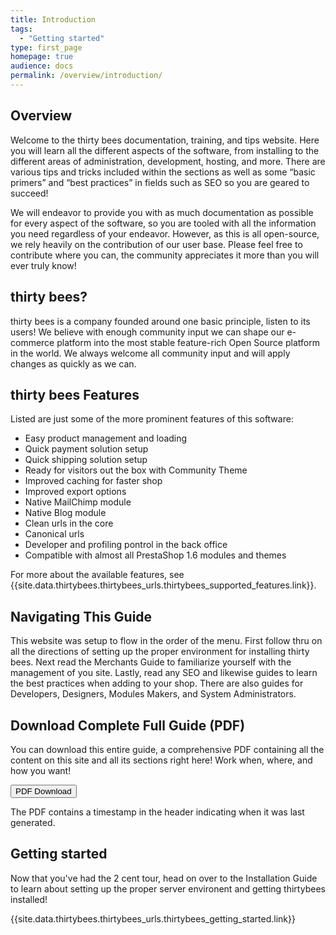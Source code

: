 ```yaml
---
title: Introduction
tags:
  - "Getting started"
type: first_page
homepage: true
audience: docs
permalink: /overview/introduction/
---
```


## Overview 

Welcome to the thirty bees documentation, training, and tips website.  Here you will learn all the different aspects of the software, from installing to the different areas of administration, development, hosting, and more.  There are various tips and tricks included within the sections as well as some “basic primers” and “best practices” in fields such as SEO so you are geared to succeed!

We will endeavor to provide you with as much documentation as possible for every aspect of the software, so you are tooled with all the information you need regardless of your endeavor.  However, as this is all open-source, we rely heavily on the contribution of our user base.  Please feel free to contribute where you can, the community appreciates it more than you will ever truly know!

## thirty bees?

thirty bees is a company founded around one basic principle, listen to its users! We believe with enough community input we can shape our e-commerce platform into the most stable feature-rich Open Source platform in the world.  We always welcome all community input and will apply changes as quickly as we can.

## thirty bees Features

Listed are just some of the more prominent features of this software:

* Easy product management and loading
* Quick payment solution setup
* Quick shipping solution setup
* Ready for visitors out the box with Community Theme
* Improved caching for faster shop
* Improved export options
* Native MailChimp module
* Native Blog module
* Clean urls in the core
* Canonical urls
* Developer and profiling pontrol in the back office
* Compatible with almost all PrestaShop 1.6 modules and themes

For more about the available features, see {{site.data.thirtybees.thirtybees_urls.thirtybees_supported_features.link}}.

## Navigating This Guide

This website was setup to flow in the order of the menu.  First follow thru on all the directions of setting up the proper environment for installing thirty bees.  Next read the Merchants Guide to familiarize yourself with the management of you site.  Lastly, read any SEO and likewise guides to learn the best practices when adding to your shop.  There are also guides for Developers, Designers, Modules Makers, and System Administrators.

## Download Complete Full Guide (PDF)

You can download this entire guide, a comprehensive PDF containing all the content on this site and all its sections right here!  Work when, where, and how you want!

<a target="_blank" class="noCrossRef" href="{{base}}/thirtybees/pdf/thirtybees_devdocs.pdf"><button type="button" class="btn btn-default" aria-label="Left Align"><span class="glyphicon glyphicon-download-alt" aria-hidden="true"></span> PDF Download</button></a>

The PDF contains a timestamp in the header indicating when it was last generated. 

## Getting started

Now that you've had the 2 cent tour, head on over to the Installation Guide to learn about setting up the proper server environent and getting thirtybees installed!

{{site.data.thirtybees.thirtybees_urls.thirtybees_getting_started.link}}
